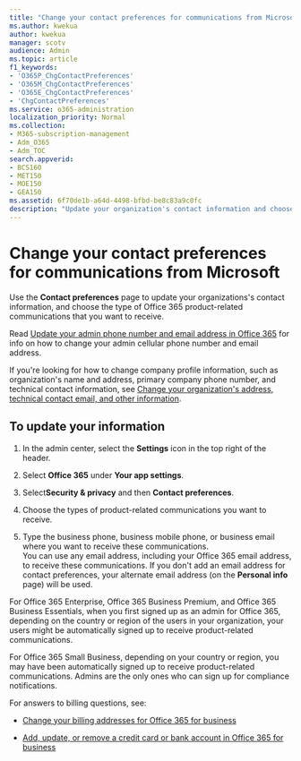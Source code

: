 ```yaml
---
title: "Change your contact preferences for communications from Microsoft"
ms.author: kwekua
author: kwekua
manager: scotv
audience: Admin
ms.topic: article
f1_keywords:
- 'O365P_ChgContactPreferences'
- 'O365M_ChgContactPreferences'
- 'O365E_ChgContactPreferences'
- 'ChgContactPreferences'
ms.service: o365-administration
localization_priority: Normal
ms.collection: 
- M365-subscription-management 
- Adm_O365
- Adm_TOC
search.appverid:
- BCS160
- MET150
- MOE150
- GEA150
ms.assetid: 6f70de1b-a64d-4498-bfbd-be8c83a9c0fc
description: "Update your organization's contact information and choose the type of Office 365 product-related communications you want to receive."
---
```


# Change your contact preferences for communications from Microsoft

Use the **Contact preferences** page to update your organizations's contact information, and choose the type of Office 365 product-related communications that you want to receive. 
  
Read [Update your admin phone number and email address in Office 365](update-phone-number-and-email-address.md) for info on how to change your admin cellular phone number and email address. 
  
If you're looking for how to change company profile information, such as organization's name and address, primary company phone number, and technical contact information, see [Change your organization's address, technical contact email, and other information](change-address-contact-and-more.md).
  
## To update your information
  
1. In the admin center, select the **Settings** icon in the top right of the header. 
    
3. Select **Office 365** under **Your app settings**.
    
4. Select**Security &amp; privacy** and then **Contact preferences**.
    
5. Choose the types of product-related communications you want to receive.
    
6. Type the business phone, business mobile phone, or business email where you want to receive these communications.<br/>You can use any email address, including your Office 365 email address, to receive these communications. If you don't add an email address for contact preferences, your alternate email address (on the **Personal info** page) will be used. 
  
For Office 365 Enterprise, Office 365 Business Premium, and Office 365 Business Essentials, when you first signed up as an admin for Office 365, depending on the country or region of the users in your organization, your users might be automatically signed up to receive product-related communications.
  
For Office 365 Small Business, depending on your country or region, you may have been automatically signed up to receive product-related communications. Admins are the only ones who can sign up for compliance notifications.
  
For answers to billing questions, see:
  
- [Change your billing addresses for Office 365 for business](../subscriptions-and-billing/change-your-billing-addresses.md)
    
- [Add, update, or remove a credit card or bank account in Office 365 for business](../subscriptions-and-billing/add-update-or-remove-credit-card-or-bank-account.md)
    



